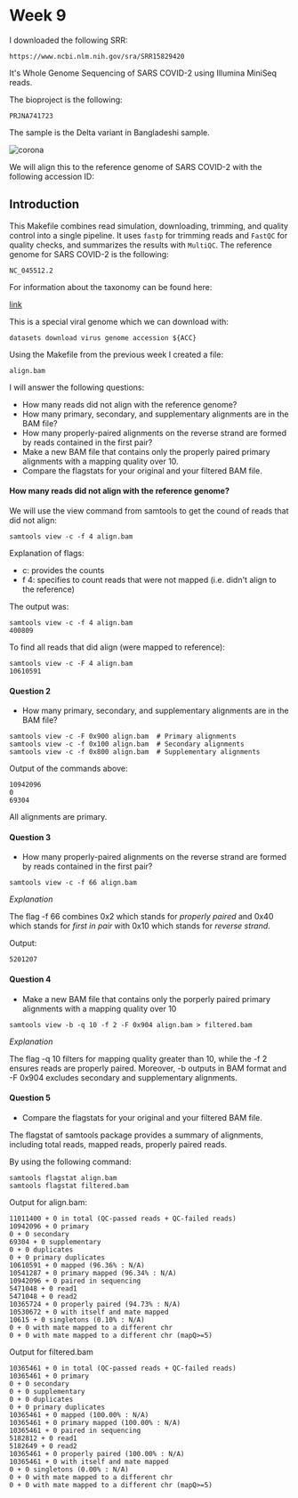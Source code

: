 # Week 9

I downloaded the following SRR:

```
https://www.ncbi.nlm.nih.gov/sra/SRR15829420
```

It's Whole Genome Sequencing of SARS COVID-2 using Illumina MiniSeq reads.

The bioproject is the following:
```
PRJNA741723
```

The sample is the Delta variant in Bangladeshi sample.

![corona](https://media.giphy.com/media/MCAFTO4btHOaiNRO1k/giphy.gif?cid=790b7611995r701whaqprrihc3d36dnvcti6v3e33jdsuujm&ep=v1_gifs_search&rid=giphy.gif&ct=g)

We will align this to the reference genome of SARS COVID-2 with the following accession ID:

## Introduction

This Makefile combines read simulation, downloading, trimming, and quality control into a single pipeline. It uses `fastp` for trimming reads and `FastQC` for quality checks, and summarizes the results with `MultiQC`.
The reference genome for SARS COVID-2 is the following:

```
NC_045512.2
```

For information about the taxonomy can be found here:

[link](https://www.ncbi.nlm.nih.gov/Taxonomy/Browser/wwwtax.cgi?id=2697049)

This is a special viral genome which we can download with:

```
datasets download virus genome accession ${ACC}
```

Using the Makefile from the previous week I created a file:

```
align.bam
```

I will answer the following questions:

- How many reads did not align with the reference genome? 
- How many primary, secondary, and supplementary alignments are in the BAM file?
- How many properly-paired alignments on the reverse strand are formed by reads
contained in the first pair?
- Make a new BAM file that contains only the properly paired primary alignments with 
a mapping quality over 10.
- Compare the flagstats for your original and your filtered BAM file.


#### How many reads did not align with the reference genome?

We will use the view command from samtools to get the cound of reads that did not align:

```
samtools view -c -f 4 align.bam
```

Explanation of flags:

- c: provides the counts
- f 4: specifies to count reads that were not mapped (i.e. didn't align to the reference)

The output was:

```
samtools view -c -f 4 align.bam
400809
```

To find all reads that did align (were mapped to reference):

```
samtools view -c -F 4 align.bam
10610591
```

#### Question 2

- How many primary, secondary, and supplementary alignments are in the BAM file?

```
samtools view -c -F 0x900 align.bam  # Primary alignments
samtools view -c -f 0x100 align.bam  # Secondary alignments
samtools view -c -f 0x800 align.bam  # Supplementary alignments
```

Output of the commands above:
```
10942096
0
69304
```

All alignments are primary.

#### Question 3

- How many properly-paired alignments on the 
reverse strand are formed by reads contained in the first pair?

```
samtools view -c -f 66 align.bam
```

*Explanation*

The flag -f 66 combines 0x2 which stands for *properly paired* 
and 0x40 which stands for *first in pair* with 
0x10 which stands for *reverse strand*.

Output:
```
5201207
```

#### Question 4

- Make a new BAM file that contains only the porperly paired primary alignments with a mapping quality over 10

```
samtools view -b -q 10 -f 2 -F 0x904 align.bam > filtered.bam
```

*Explanation*

The flag -q 10 filters for mapping quality greater than 10, while the 
-f 2 ensures reads are properly paired. Moreover, -b outputs in BAM format and
-F 0x904 excludes secondary and supplementary alignments.

#### Question 5

- Compare the flagstats for your original and your filtered BAM file.

The flagstat of samtools package provides a summary of alignments, 
including total reads, mapped reads, properly paired reads.

By using the following command:

```
samtools flagstat align.bam
samtools flagstat filtered.bam
```

Output for align.bam:

```
11011400 + 0 in total (QC-passed reads + QC-failed reads)
10942096 + 0 primary
0 + 0 secondary
69304 + 0 supplementary
0 + 0 duplicates
0 + 0 primary duplicates
10610591 + 0 mapped (96.36% : N/A)
10541287 + 0 primary mapped (96.34% : N/A)
10942096 + 0 paired in sequencing
5471048 + 0 read1
5471048 + 0 read2
10365724 + 0 properly paired (94.73% : N/A)
10530672 + 0 with itself and mate mapped
10615 + 0 singletons (0.10% : N/A)
0 + 0 with mate mapped to a different chr
0 + 0 with mate mapped to a different chr (mapQ>=5)
```

Output for filtered.bam

```
10365461 + 0 in total (QC-passed reads + QC-failed reads)
10365461 + 0 primary
0 + 0 secondary
0 + 0 supplementary
0 + 0 duplicates
0 + 0 primary duplicates
10365461 + 0 mapped (100.00% : N/A)
10365461 + 0 primary mapped (100.00% : N/A)
10365461 + 0 paired in sequencing
5182812 + 0 read1
5182649 + 0 read2
10365461 + 0 properly paired (100.00% : N/A)
10365461 + 0 with itself and mate mapped
0 + 0 singletons (0.00% : N/A)
0 + 0 with mate mapped to a different chr
0 + 0 with mate mapped to a different chr (mapQ>=5)
```
